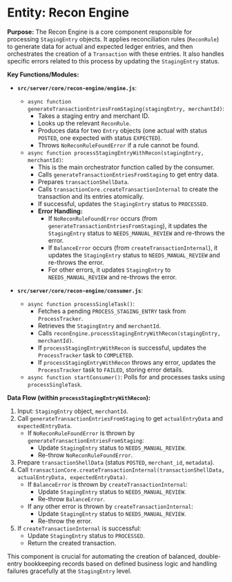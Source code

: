 # Entity: Recon Engine

**Purpose:** The Recon Engine is a core component responsible for processing `StagingEntry` objects. It applies reconciliation rules (`ReconRule`) to generate data for actual and expected ledger entries, and then orchestrates the creation of a `Transaction` with these entries. It also handles specific errors related to this process by updating the `StagingEntry` status.

**Key Functions/Modules:**

-   **`src/server/core/recon-engine/engine.js`**:
    -   `async function generateTransactionEntriesFromStaging(stagingEntry, merchantId)`:
        -   Takes a staging entry and merchant ID.
        -   Looks up the relevant `ReconRule`.
        -   Produces data for two `Entry` objects (one actual with status `POSTED`, one expected with status `EXPECTED`).
        -   Throws `NoReconRuleFoundError` if a rule cannot be found.
    -   `async function processStagingEntryWithRecon(stagingEntry, merchantId)`:
        -   This is the main orchestrator function called by the consumer.
        -   Calls `generateTransactionEntriesFromStaging` to get entry data.
        -   Prepares `transactionShellData`.
        -   Calls `transactionCore.createTransactionInternal` to create the transaction and its entries atomically.
        -   If successful, updates the `StagingEntry` status to `PROCESSED`.
        -   **Error Handling:**
            -   If `NoReconRuleFoundError` occurs (from `generateTransactionEntriesFromStaging`), it updates the `StagingEntry` status to `NEEDS_MANUAL_REVIEW` and re-throws the error.
            -   If `BalanceError` occurs (from `createTransactionInternal`), it updates the `StagingEntry` status to `NEEDS_MANUAL_REVIEW` and re-throws the error.
            -   For other errors, it updates `StagingEntry` to `NEEDS_MANUAL_REVIEW` and re-throws the error.

-   **`src/server/core/recon-engine/consumer.js`**:
    -   `async function processSingleTask()`:
        -   Fetches a pending `PROCESS_STAGING_ENTRY` task from `ProcessTracker`.
        -   Retrieves the `StagingEntry` and `merchantId`.
        -   Calls `reconEngine.processStagingEntryWithRecon(stagingEntry, merchantId)`.
        -   If `processStagingEntryWithRecon` is successful, updates the `ProcessTracker` task to `COMPLETED`.
        -   If `processStagingEntryWithRecon` throws any error, updates the `ProcessTracker` task to `FAILED`, storing error details.
    -   `async function startConsumer()`: Polls for and processes tasks using `processSingleTask`.

**Data Flow (within `processStagingEntryWithRecon`):**
1.  Input: `StagingEntry` object, `merchantId`.
2.  Call `generateTransactionEntriesFromStaging` to get `actualEntryData` and `expectedEntryData`.
    -   If `NoReconRuleFoundError` is thrown by `generateTransactionEntriesFromStaging`:
        -   Update `StagingEntry` status to `NEEDS_MANUAL_REVIEW`.
        -   Re-throw `NoReconRuleFoundError`.
3.  Prepare `transactionShellData` (status `POSTED`, `merchant_id`, `metadata`).
4.  Call `transactionCore.createTransactionInternal(transactionShellData, actualEntryData, expectedEntryData)`.
    -   If `BalanceError` is thrown by `createTransactionInternal`:
        -   Update `StagingEntry` status to `NEEDS_MANUAL_REVIEW`.
        -   Re-throw `BalanceError`.
    -   If any other error is thrown by `createTransactionInternal`:
        -   Update `StagingEntry` status to `NEEDS_MANUAL_REVIEW`.
        -   Re-throw the error.
5.  If `createTransactionInternal` is successful:
    -   Update `StagingEntry` status to `PROCESSED`.
    -   Return the created transaction.

This component is crucial for automating the creation of balanced, double-entry bookkeeping records based on defined business logic and handling failures gracefully at the `StagingEntry` level.
